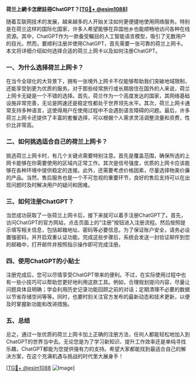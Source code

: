 **荷兰上網卡怎麽註冊ChatGPT？[[TG💪+ @esim1088](https://t.me/s/esim1088)]**

随着互联网技术的发展，越来越多的人开始关注如何更便捷地使用网络服务。特别是在荷兰这样的国际化国家，许多人希望能够在异国他乡也能顺畅地访问各种在线资源。其中，ChatGPT作为一款备受瞩目的人工智能语言模型，吸引了无数用户的目光。然而，要顺利注册并使用ChatGPT，首先需要一张可靠的荷兰上网卡。本文将详细介绍如何选择合适的荷兰上网卡以及如何注册ChatGPT。

### 一、为什么选择荷兰上网卡？

在当今全球化的大背景下，拥有一张境外上网卡不仅能够帮助我们突破地域限制，还能享受到更为优质的服务。对于那些经常旅行或长期居住在国外的人来说，荷兰上网卡无疑是一个不错的选择。首先，荷兰作为一个高度发达的国家，其网络基础设施非常完善，无论是网速还是稳定性都处于世界领先水平。其次，荷兰上网卡通常支持多种语言，这使得用户在使用过程中不会遇到语言障碍的问题。最后，许多荷兰上网卡还提供了丰富的套餐选择，可以根据个人需求灵活调整流量和资费，性价比非常高。

### 二、如何挑选适合自己的荷兰上网卡？

挑选荷兰上网卡时，有几个关键点需要特别注意。首先是覆盖范围，确保所选的上网卡能够在你需要使用的区域内正常工作。其次是信号强度，优质的上网卡应该能够在各种环境中提供稳定的连接。此外，还需要考虑价格因素，尽量选择物美价廉的产品。当然，售后服务也是一个不可忽视的重要环节，良好的售后支持可以在出现问题时及时解决用户的疑问和困难。

### 三、如何注册ChatGPT？

当您成功获取了一张荷兰上网卡后，接下来就可以着手注册ChatGPT了。首先，访问ChatGPT的官方网站，点击页面上的“注册”按钮进入注册流程。然后按照提示填写相关信息，包括邮箱地址、密码等必要信息。为了保证账户安全，请务必设置强密码，并开启双重认证功能。完成这些步骤后，系统会发送一封验证邮件到您的邮箱中，打开邮件并按照指示操作即可完成注册。

### 四、使用ChatGPT的小贴士

注册完成后，您可以尽情享受ChatGPT带来的便利。不过，在实际使用过程中也有一些小技巧可以帮助您更好地利用这款工具。例如，合理规划提问内容，尽量让问题具体且明确；学会利用历史记录功能回顾之前的对话；定期清理不必要的数据以节省存储空间等等。同时，也要时刻关注官方发布的最新动态和技术更新，以便及时掌握新功能和改进措施。

### 五、总结

总之，通过一张优质的荷兰上网卡加上正确的注册方法，任何人都能轻松地加入到ChatGPT的世界当中去。无论您是为了学习新知识、提升工作效率还是单纯寻找乐趣，ChatGPT都能为您提供强有力的支持。希望大家都能找到最适合自己的解决方案，在这个充满机遇与挑战的时代里大展身手！

[[TG💪+ @esim1088](https://t.me/s/esim1088) ![Image](https://i.postimg.cc/4NQfJmqS/Snipaste-2025-05-13-00-14-12.png)]